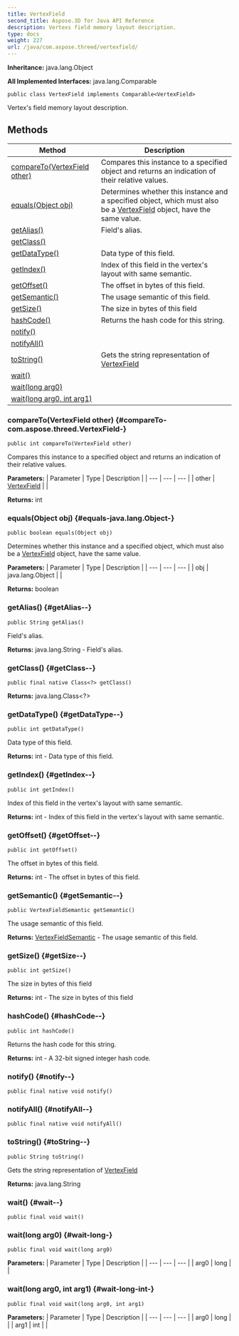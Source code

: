 ```yaml
---
title: VertexField
second_title: Aspose.3D for Java API Reference
description: Vertexs field memory layout description.
type: docs
weight: 227
url: /java/com.aspose.threed/vertexfield/
---
```


**Inheritance:**
java.lang.Object

**All Implemented Interfaces:**
java.lang.Comparable
```
public class VertexField implements Comparable<VertexField>
```

Vertex's field memory layout description.
## Methods

| Method | Description |
| --- | --- |
| [compareTo(VertexField other)](#compareTo-com.aspose.threed.VertexField-) | Compares this instance to a specified object and returns an indication of their relative values. |
| [equals(Object obj)](#equals-java.lang.Object-) | Determines whether this instance and a specified object, which must also be a [VertexField](../../com.aspose.threed/vertexfield) object, have the same value. |
| [getAlias()](#getAlias--) | Field's alias. |
| [getClass()](#getClass--) |  |
| [getDataType()](#getDataType--) | Data type of this field. |
| [getIndex()](#getIndex--) | Index of this field in the vertex's layout with same semantic. |
| [getOffset()](#getOffset--) | The offset in bytes of this field. |
| [getSemantic()](#getSemantic--) | The usage semantic of this field. |
| [getSize()](#getSize--) | The size in bytes of this field |
| [hashCode()](#hashCode--) | Returns the hash code for this string. |
| [notify()](#notify--) |  |
| [notifyAll()](#notifyAll--) |  |
| [toString()](#toString--) | Gets the string representation of [VertexField](../../com.aspose.threed/vertexfield) |
| [wait()](#wait--) |  |
| [wait(long arg0)](#wait-long-) |  |
| [wait(long arg0, int arg1)](#wait-long-int-) |  |
### compareTo(VertexField other) {#compareTo-com.aspose.threed.VertexField-}
```
public int compareTo(VertexField other)
```


Compares this instance to a specified object and returns an indication of their relative values.

**Parameters:**
| Parameter | Type | Description |
| --- | --- | --- |
| other | [VertexField](../../com.aspose.threed/vertexfield) |  |

**Returns:**
int
### equals(Object obj) {#equals-java.lang.Object-}
```
public boolean equals(Object obj)
```


Determines whether this instance and a specified object, which must also be a [VertexField](../../com.aspose.threed/vertexfield) object, have the same value.

**Parameters:**
| Parameter | Type | Description |
| --- | --- | --- |
| obj | java.lang.Object |  |

**Returns:**
boolean
### getAlias() {#getAlias--}
```
public String getAlias()
```


Field's alias.

**Returns:**
java.lang.String - Field's alias.
### getClass() {#getClass--}
```
public final native Class<?> getClass()
```




**Returns:**
java.lang.Class<?>
### getDataType() {#getDataType--}
```
public int getDataType()
```


Data type of this field.

**Returns:**
int - Data type of this field.
### getIndex() {#getIndex--}
```
public int getIndex()
```


Index of this field in the vertex's layout with same semantic.

**Returns:**
int - Index of this field in the vertex's layout with same semantic.
### getOffset() {#getOffset--}
```
public int getOffset()
```


The offset in bytes of this field.

**Returns:**
int - The offset in bytes of this field.
### getSemantic() {#getSemantic--}
```
public VertexFieldSemantic getSemantic()
```


The usage semantic of this field.

**Returns:**
[VertexFieldSemantic](../../com.aspose.threed/vertexfieldsemantic) - The usage semantic of this field.
### getSize() {#getSize--}
```
public int getSize()
```


The size in bytes of this field

**Returns:**
int - The size in bytes of this field
### hashCode() {#hashCode--}
```
public int hashCode()
```


Returns the hash code for this string.

**Returns:**
int - A 32-bit signed integer hash code.
### notify() {#notify--}
```
public final native void notify()
```




### notifyAll() {#notifyAll--}
```
public final native void notifyAll()
```




### toString() {#toString--}
```
public String toString()
```


Gets the string representation of [VertexField](../../com.aspose.threed/vertexfield)

**Returns:**
java.lang.String
### wait() {#wait--}
```
public final void wait()
```




### wait(long arg0) {#wait-long-}
```
public final void wait(long arg0)
```




**Parameters:**
| Parameter | Type | Description |
| --- | --- | --- |
| arg0 | long |  |

### wait(long arg0, int arg1) {#wait-long-int-}
```
public final void wait(long arg0, int arg1)
```




**Parameters:**
| Parameter | Type | Description |
| --- | --- | --- |
| arg0 | long |  |
| arg1 | int |  |

